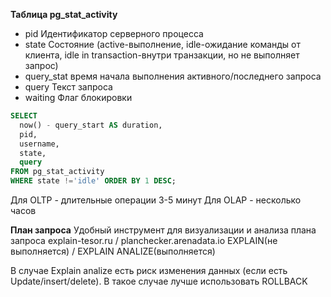 **Таблица pg_stat_activity**

- pid Идентификатор серверного процесса
- state Состояние (active-выполнение, idle-ожидание команды от клиента, idle in transaction-внутри транзакции, но не выполняет запрос)
- query_stat время начала выполнения активного/последнего запроса
- query Текст запроса
- waiting Флаг блокировки

```SQL
SELECT 
  now() - query_start AS duration,
  pid,
  username,
  state,
  query
FROM pg_stat_activity
WHERE state !='idle' ORDER BY 1 DESC;
```

Для OLTP - длительные операции 3-5 минут
Для OLAP - несколько часов


**План запроса**
Удобный инструмент для визуализации и анализа плана запроса <a>explain-tesor.ru</a> / <a>planchecker.arenadata.io</a>
EXPLAIN(не выполняется) / EXPLAIN ANALIZE(выполняется)

В случае Explain analize есть риск изменения данных (если есть Update/insert/delete). В такое случае лучше использовать ROLLBACK

